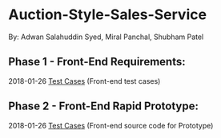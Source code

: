 # Auction-Style-Sales-Service

By: Adwan Salahuddin Syed, Miral Panchal, Shubham Patel

## Phase 1 - Front-End Requirements:
2018-01-26
[Test Cases](Phase%201/Test_Files/Test_Cases/) (Front-end test cases)<br />

## Phase 2 - Front-End Rapid Prototype:
2018-01-26
[Test Cases](Phase%202/) (Front-end source code for Prototype)<br />
